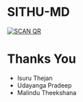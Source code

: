 # SITHU-MD

<a href='https://sithu-md1-aa6fe1391c0b.herokuapp.com/' target="_blank"><img alt='SCAN QR' src='https://img.shields.io/badge/Scan_qr-100000?style=for-the-badge&logo=scan&logoColor=white&labelColor=black&color=black'/></a>

# Thanks You
* Isuru Thejan
* Udayanga Pradeep
* Malindu Theekshana


